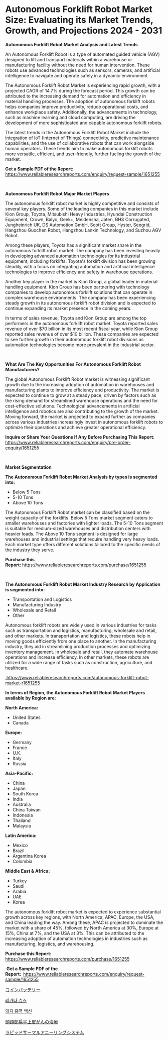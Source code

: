 <p><h1>Autonomous Forklift Robot Market Size: Evaluating its Market Trends, Growth, and Projections 2024 - 2031</h1></p><p><strong>Autonomous Forklift Robot Market Analysis and Latest Trends</strong></p>
<p><p>An Autonomous Forklift Robot is a type of automated guided vehicle (AGV) designed to lift and transport materials within a warehouse or manufacturing facility without the need for human intervention. These robots use advanced technologies such as sensors, cameras, and artificial intelligence to navigate and operate safely in a dynamic environment.</p><p>The Autonomous Forklift Robot Market is experiencing rapid growth, with a projected CAGR of 14.7% during the forecast period. This growth can be attributed to the increasing demand for automation and efficiency in material handling processes. The adoption of autonomous forklift robots helps companies improve productivity, reduce operational costs, and enhance workplace safety. Additionally, the advancements in technology, such as machine learning and cloud computing, are driving the development of more sophisticated and capable autonomous forklift robots.</p><p>The latest trends in the Autonomous Forklift Robot Market include the integration of IoT (Internet of Things) connectivity, predictive maintenance capabilities, and the use of collaborative robots that can work alongside human operators. These trends aim to make autonomous forklift robots more versatile, efficient, and user-friendly, further fueling the growth of the market.</p></p>
<p><strong>Get a Sample PDF of the Report:&nbsp;</strong> <a href="https://www.reliableresearchreports.com/enquiry/request-sample/1651255">https://www.reliableresearchreports.com/enquiry/request-sample/1651255</a></p>
<p>&nbsp;</p>
<p><strong>Autonomous Forklift Robot Major Market Players</strong></p>
<p><p>The autonomous forklift robot market is highly competitive and consists of several key players. Some of the leading companies in this market include Kion Group, Toyota, Mitsubishi Heavy Industries, Hyundai Construction Equipment, Crown, Balyo, Geek+, Meidensha, Jaten, BHS Corrugated, Jungheinrich UK, DS Automotion GmbH, Scott Group, Hyster, Seegrid, Hangzhou Guochen Robot, Hangzhou Lanxin Technology, and Suzhou AGV Robot.</p><p>Among these players, Toyota has a significant market share in the autonomous forklift robot market. The company has been investing heavily in developing advanced automation technologies for its industrial equipment, including forklifts. Toyota's forklift division has been growing steadily, with a focus on integrating automation and artificial intelligence technologies to improve efficiency and safety in warehouse operations.</p><p>Another key player in the market is Kion Group, a global leader in material handling equipment. Kion Group has been partnering with technology companies to develop autonomous forklift solutions that can operate in complex warehouse environments. The company has been experiencing steady growth in its autonomous forklift robot division and is expected to continue expanding its market presence in the coming years.</p><p>In terms of sales revenue, Toyota and Kion Group are among the top performers in the autonomous forklift robot market. Toyota reported sales revenue of over $70 billion in its most recent fiscal year, while Kion Group reported sales revenue of over $10 billion. These companies are expected to see further growth in their autonomous forklift robot divisions as automation technologies become more prevalent in the industrial sector.</p></p>
<p>&nbsp;</p>
<p><strong>What Are The Key Opportunities For Autonomous Forklift Robot Manufacturers?</strong></p>
<p><p>The global Autonomous Forklift Robot market is witnessing significant growth due to the increasing adoption of automation in warehouses and manufacturing plants to improve efficiency and productivity. The market is expected to continue to grow at a steady pace, driven by factors such as the rising demand for streamlined warehouse operations and the need for cost-effective solutions. Technological advancements in artificial intelligence and robotics are also contributing to the growth of the market. Moving forward, the market is projected to expand further as companies across various industries increasingly invest in autonomous forklift robots to optimize their operations and achieve greater operational efficiency.</p></p>
<p><strong>Inquire or Share Your Questions If Any Before Purchasing This Report:</strong> <a href="https://www.reliableresearchreports.com/enquiry/pre-order-enquiry/1651255">https://www.reliableresearchreports.com/enquiry/pre-order-enquiry/1651255</a></p>
<p>&nbsp;</p>
<p><strong>Market Segmentation</strong></p>
<p><strong>The Autonomous Forklift Robot Market Analysis by types is segmented into:</strong></p>
<p><ul><li>Below 5 Tons</li><li>5-10 Tons</li><li>Above 10 Tons</li></ul></p>
<p><p>The Autonomous Forklift Robot market can be classified based on the weight capacity of the forklifts. Below 5 Tons market segment caters to smaller warehouses and factories with lighter loads. The 5-10 Tons segment is suitable for medium-sized warehouses and distribution centers with heavier loads. The Above 10 Tons segment is designed for large warehouses and industrial settings that require handling very heavy loads. Each market type offers different solutions tailored to the specific needs of the industry they serve.</p></p>
<p><strong>Purchase this Report:&nbsp;</strong><a href="https://www.reliableresearchreports.com/purchase/1651255">https://www.reliableresearchreports.com/purchase/1651255</a></p>
<p>&nbsp;</p>
<p><strong>The Autonomous Forklift Robot Market Industry Research by Application is segmented into:</strong></p>
<p><ul><li>Transportation and Logistics</li><li>Manufacturing Industry</li><li>Wholesale and Retail</li><li>Other</li></ul></p>
<p><p>Autonomous forklift robots are widely used in various industries for tasks such as transportation and logistics, manufacturing, wholesale and retail, and other markets. In transportation and logistics, these robots help in moving goods efficiently from one place to another. In the manufacturing industry, they aid in streamlining production processes and optimizing inventory management. In wholesale and retail, they automate warehouse operations and increase efficiency. In other markets, these robots are utilized for a wide range of tasks such as construction, agriculture, and healthcare.</p></p>
<p><a href="https://www.reliableresearchreports.com/autonomous-forklift-robot-market-r1651255">&nbsp;https://www.reliableresearchreports.com/autonomous-forklift-robot-market-r1651255</a></p>
<p><strong>In terms of Region, the Autonomous Forklift Robot Market Players available by Region are:</strong></p>
<p>
    <p> <strong> North America: </strong>
        <ul>
            <li>United States</li>
            <li>Canada</li>
        </ul>
        </p> 
    <p> <strong> Europe: </strong>
        <ul>
            <li>Germany</li>
            <li>France</li>
            <li>U.K.</li>
            <li>Italy</li>
            <li>Russia</li>
        </ul>
        </p> 
    <p> <strong> Asia-Pacific: </strong>
        <ul>
            <li>China</li>
            <li>Japan</li>
            <li>South Korea</li>
            <li>India</li>
            <li>Australia</li>
            <li>China Taiwan</li>
            <li>Indonesia</li>
            <li>Thailand</li>
            <li>Malaysia</li>
        </ul>
        </p> 
    <p> <strong> Latin America: </strong>
        <ul>
            <li>Mexico</li>
            <li>Brazil</li>
            <li>Argentina Korea</li>
            <li>Colombia</li>
        </ul>
        </p> 
    <p> <strong> Middle East & Africa: </strong>
        <ul>
            <li>Turkey</li>
            <li>Saudi</li>
            <li>Arabia</li>
            <li>UAE</li>
            <li>Korea</li>
        </ul>
    </p>
    </p>
<p><p>The autonomous forklift robot market is expected to experience substantial growth across key regions, with North America, APAC, Europe, the USA, and China leading the way. Among these, APAC is projected to dominate the market with a share of 45%, followed by North America at 30%, Europe at 15%, China at 7%, and the USA at 3%. This can be attributed to the increasing adoption of automation technologies in industries such as manufacturing, logistics, and warehousing.</p></p>
<p><strong>Purchase this Report: </strong><a href="https://www.reliableresearchreports.com/purchase/1651255">https://www.reliableresearchreports.com/purchase/1651255</a></p>
<p>&nbsp;<strong>Get a Sample PDF of the Report:&nbsp;&nbsp;</strong><a href="https://www.reliableresearchreports.com/enquiry/request-sample/1651255">https://www.reliableresearchreports.com/enquiry/request-sample/1651255</a></p>
<p><strong></strong></p>
<p><p><a href="https://medium.com/@michaelerde565/%E3%82%B3%E3%82%A4%E3%83%B3%E3%83%90%E3%83%83%E3%83%86%E3%83%AA%E3%83%BC%E3%83%9E%E3%83%BC%E3%82%B1%E3%83%83%E3%83%88-2031%E5%B9%B4%E3%81%BE%E3%81%A7%E3%81%AE%E3%83%88%E3%83%AC%E3%83%B3%E3%83%89-%E4%BA%88%E6%B8%AC-%E7%AB%B6%E4%BA%89%E5%88%86%E6%9E%90-25a82cd4a333">コインバッテリー</a></p><p><a href="https://medium.com/@raisin7568/%EB%A0%88%EA%B0%80%ED%83%80-%EC%8B%A0%EB%B0%9C-%EC%8B%9C%EC%9E%A5-%EA%B7%9C%EB%AA%A8-cagr-%ED%8A%B8%EB%A0%8C%EB%93%9C-2024-2030-9b15863ff40a">레가타 슈즈</a></p><p><a href="https://medium.com/@tarynhermanii/%EB%8F%BC%EC%A7%80-%EC%95%84%EB%A6%AC%EC%8B%B9%EC%97%B4-%EB%B0%B1%EC%8B%A0-%EC%8B%9C%EC%9E%A5-%EC%8B%9C%EC%9E%A5-cagr-%EC%8B%9C%EC%9E%A5-%EB%8F%99%ED%96%A5-%EB%B0%8F-%EC%84%B1%EC%9E%A5-%EC%A0%84%EB%9E%B5%EC%97%90-%EB%8C%80%ED%95%9C-%ED%86%B5%EC%B0%B0%EB%A0%A5-c6fc2c4dda16">돼지 홍역 백신</a></p><p><a href="https://github.com/one-cool-chick/Market-Research-Report-List-1/blob/main/620215727950.md">頭頸部扁平上皮がんの治療</a></p><p><a href="https://medium.com/@elenorkiehn/%E6%80%A5%E9%80%9F%E7%86%B1%E9%80%80%E7%85%89%E3%82%B7%E3%82%B9%E3%83%86%E3%83%A0%E5%B8%82%E5%A0%B4%E3%83%A1%E3%83%88%E3%83%AA%E3%82%AF%E3%82%B9%E3%81%AE%E8%A7%A3%E8%AA%AD-%E5%B8%82%E5%A0%B4%E3%82%B7%E3%82%A7%E3%82%A2-%E3%83%88%E3%83%AC%E3%83%B3%E3%83%89-%E6%88%90%E9%95%B7%E3%83%91%E3%82%BF%E3%83%BC%E3%83%B3-d7eaad706ea8">ラピッドサーマルアニーリングシステム</a></p></p>